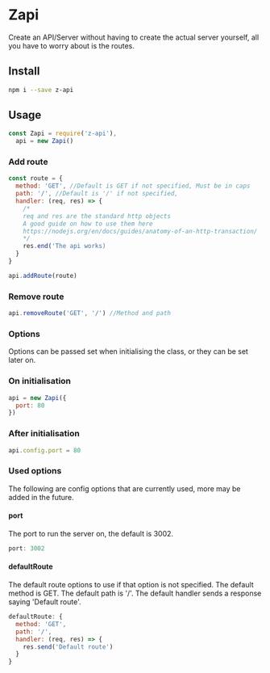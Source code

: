 # Zapi
Create an API/Server without having to create the actual server yourself, all you have to worry about is the routes.
## Install
```sh
npm i --save z-api
```
## Usage
```js
const Zapi = require('z-api'),
  api = new Zapi()
```

### Add route
```js
const route = {
  method: 'GET', //Default is GET if not specified, Must be in caps
  path: '/', //Default is '/' if not specified,
  handler: (req, res) => {
    /*
    req and res are the standard http objects
    A good guide on how to use them here
    https://nodejs.org/en/docs/guides/anatomy-of-an-http-transaction/
    */
    res.end('The api works)
  }
}

api.addRoute(route)
```

### Remove route
```js
api.removeRoute('GET', '/') //Method and path
```

### Options
Options can be passed set when initialising the class, or they can be set later on.
### On initialisation
```js
api = new Zapi({
  port: 80
})
```
### After initialisation
```js
api.config.port = 80
```

### Used options
The following are config options that are currently used, more may be added in the future.

#### port
The port to run the server on, the default is 3002.
```js
port: 3002
```

#### defaultRoute
The default route options to use if that option is not specified.
The default method is GET.
The default path is '/'.
The default handler sends a response saying 'Default route'.
```js
defaultRoute: {
  method: 'GET',
  path: '/',
  handler: (req, res) => {
    res.send('Default route')
  }
}
```